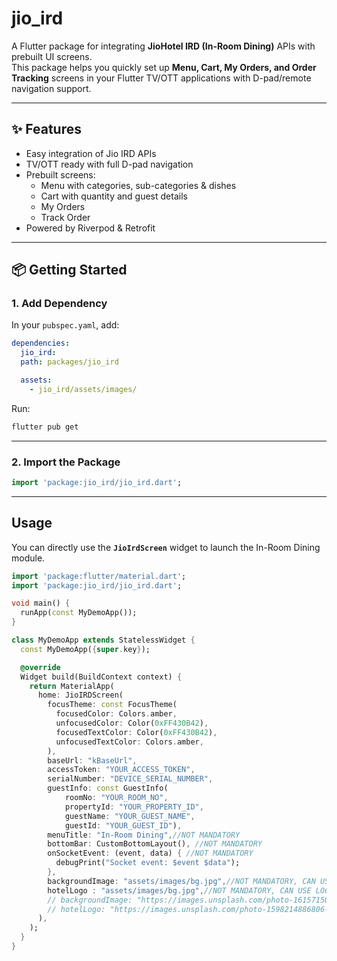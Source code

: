 # jio_ird

A Flutter package for integrating **JioHotel IRD (In-Room Dining)** APIs with prebuilt UI screens.  
This package helps you quickly set up **Menu, Cart, My Orders, and Order Tracking** screens in your
Flutter TV/OTT applications with D-pad/remote navigation support.

---

## ✨ Features

- Easy integration of Jio IRD APIs
- TV/OTT ready with full D-pad navigation
- Prebuilt screens:
    - Menu with categories, sub-categories & dishes
    - Cart with quantity and guest details
    - My Orders
    - Track Order
- Powered by Riverpod & Retrofit

---

## 📦 Getting Started

### 1. Add Dependency

In your `pubspec.yaml`, add:

```yaml
dependencies:
  jio_ird:
  path: packages/jio_ird

  assets:
    - jio_ird/assets/images/
```

Run:

```bash
flutter pub get
```

---

### 2. Import the Package

```dart
import 'package:jio_ird/jio_ird.dart';
```

---

## Usage

You can directly use the **`JioIrdScreen`** widget to launch the In-Room Dining module.

```dart
import 'package:flutter/material.dart';
import 'package:jio_ird/jio_ird.dart';

void main() {
  runApp(const MyDemoApp());
}

class MyDemoApp extends StatelessWidget {
  const MyDemoApp({super.key});

  @override
  Widget build(BuildContext context) {
    return MaterialApp(
      home: JioIRDScreen(
        focusTheme: const FocusTheme(
          focusedColor: Colors.amber,
          unfocusedColor: Color(0xFF430B42),
          focusedTextColor: Color(0xFF430B42),
          unfocusedTextColor: Colors.amber,
        ),
        baseUrl: "kBaseUrl",
        accessToken: "YOUR_ACCESS_TOKEN",
        serialNumber: "DEVICE_SERIAL_NUMBER",
        guestInfo: const GuestInfo(
            roomNo: "YOUR_ROOM_NO",
            propertyId: "YOUR_PROPERTY_ID",
            guestName: "YOUR_GUEST_NAME",
            guestId: "YOUR_GUEST_ID"),
        menuTitle: "In-Room Dining",//NOT MANDATORY
        bottomBar: CustomBottomLayout(), //NOT MANDATORY
        onSocketEvent: (event, data) { //NOT MANDATORY
          debugPrint("Socket event: $event $data");
        },
        backgroundImage: "assets/images/bg.jpg",//NOT MANDATORY, CAN USE LOCAL-PATH/URL
        hotelLogo : "assets/images/bg.jpg",//NOT MANDATORY, CAN USE LOCAL-PATH/URL
        // backgroundImage: "https://images.unsplash.com/photo-1615715035715-035123255873?q=80&w=1887&auto=format&fit=crop&ixlib=rb-4.1.0&ixid=M3wxMjA3fDB8MHxwaG90by1wYWdlfHx8fGVufDB8fHx8fA%3D%3D",
        // hotelLogo: "https://images.unsplash.com/photo-1598214886806-c87b84b7078b?q=80&w=1025&auto=format&fit=crop&ixlib=rb-4.1.0&ixid=M3wxMjA3fDB8MHxwaG90by1wYWdlfHx8fGVufDB8fHx8fA%3D%3D",
      ),
    );
  }
}
```

